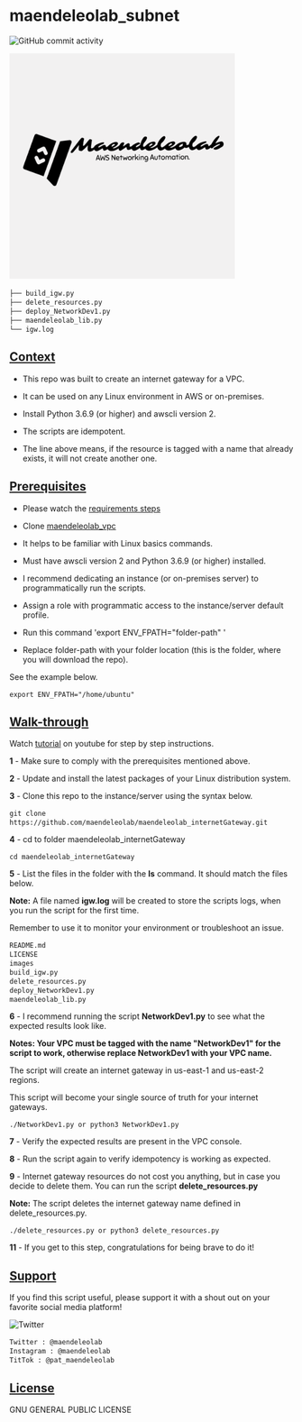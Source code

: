 # maendeleolab_subnet
![GitHub commit activity](https://img.shields.io/github/last-commit/maendeleolab/maendeleolab_internetGateway)

<img src="/images/banner.png" width=400>

```
├── build_igw.py
├── delete_resources.py
├── deploy_NetworkDev1.py
├── maendeleolab_lib.py
└── igw.log
```

## [Context](#Context)

- This repo was built to create an internet gateway for a VPC. 

- It can be used on any Linux environment in AWS or on-premises. 

- Install Python 3.6.9 (or higher) and awscli version 2.

- The scripts are idempotent.

- The line above means, if the resource is tagged with a name that already exists, it will not create another one.

## [Prerequisites](#Prerequisites)

- Please watch the [requirements steps](https://www.youtube.com/watch?v=gMM-d1uZ0Ks&t=12s)

- Clone [maendeleolab_vpc](https://github.com/maendeleolab/maendeleolab_vpc)

- It helps to be familiar with Linux basics commands.

- Must have awscli version 2 and Python 3.6.9 (or higher) installed.

- I recommend dedicating an instance (or on-premises server) to programmatically run the scripts.  

- Assign a role with programmatic access to the instance/server default profile.

- Run this command 'export ENV_FPATH="folder-path" ' 

- Replace folder-path with your folder location (this is the folder, where you will download the repo). 

See the example below.

```
export ENV_FPATH="/home/ubuntu"
```

## [Walk-through](#Walk-through)

Watch [tutorial](https://youtu.be/ZmkXayioCcY) on youtube for step by step instructions.

**1**  - Make sure to comply with the prerequisites mentioned above.

**2**  - Update and install the latest packages of your Linux distribution system.

**3**  - Clone this repo to the instance/server using the syntax below.

```
git clone https://github.com/maendeleolab/maendeleolab_internetGateway.git
```

**4**  - cd to folder maendeleolab_internetGateway

```
cd maendeleolab_internetGateway
```

**5**  - List the files in the folder with the **ls** command. It should match the files below.

**Note:** A file named **igw.log** will be created to store the scripts logs, when you run the script for the first time.

Remember to use it to monitor your environment or troubleshoot an issue.

```
README.md
LICENSE
images
build_igw.py
delete_resources.py
deploy_NetworkDev1.py
maendeleolab_lib.py
```

**6**  - I recommend running the script **NetworkDev1.py** to see what the expected results look like.

**Notes: Your VPC must be tagged with the name "NetworkDev1" for the script to work, otherwise replace NetworkDev1 with your VPC name.**

The script will create an internet gateway in us-east-1 and us-east-2 regions.

This script will become your single source of truth for your internet gateways. 

```
./NetworkDev1.py or python3 NetworkDev1.py
```

**7**  - Verify the expected results are present in the VPC console. 

**8**  - Run the script again to verify idempotency is working as expected. 

**9**  - Internet gateway resources do not cost you anything, but in case you decide to delete them. You can run the script **delete_resources.py**
	
**Note:** The script deletes the internet gateway name defined in delete_resources.py. 
	
```
./delete_resources.py or python3 delete_resources.py
```

**11** - If you get to this step, congratulations for being brave to do it! 

## [Support](#Support)
If you find this script useful, please support it with a shout out on your favorite social media platform!

![Twitter](https://img.shields.io/twitter/follow/maendeleolab?style=social)
```
Twitter : @maendeleolab
Instagram : @maendeleolab
TitTok : @pat_maendeleolab
```
## [License](#License)
GNU GENERAL PUBLIC LICENSE

	
